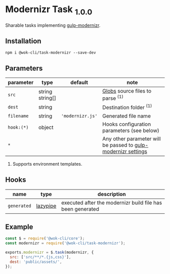 # Modernizr Task <sub>1.0.0<sub>

Sharable tasks implementing [gulp-modernizr](https://www.npmjs.com/package/gulp-modernizr).

## Installation

```
npm i @wok-cli/task-modernizr --save-dev
```

## Parameters

| parameter  | type               | default          | note                                                               |
| ---------- | ------------------ | ---------------- | ------------------------------------------------------------------ |
| `src`      | string<br>string[] |                  | [Globs][1] source files to parse <sup>(1)</sup>                    |
| `dest`     | string             |                  | Destination folder <sup>(1)</sup>                                  |
| `filename` | string             | `'modernizr.js'` | Generated file name                                                |
| `hook:(*)` | object             |                  | Hooks configuration parameters (see below)                         |
| `*`        |                    |                  | Any other parameter will be passed to [gulp-modernizr settings][2] |

1. Supports environment templates.

[1]: https://gulpjs.com/docs/en/api/concepts#globs
[2]: https://www.npmjs.com/package/gulp-modernizr#settings

## Hooks

| name        | type          | description                                                |
| ----------- | ------------- | ---------------------------------------------------------- |
| `generated` | [lazypipe][2] | executed after the modernizr build file has been generated |

[2]: https://github.com/OverZealous/lazypipe

## Example

```js
const $ = require('@wok-cli/core');
const modernizr = require('@wok-cli/task-modernizr');

exports.modernizr = $.task(modernizr, {
  src: ['src/**/*.{js,css}'],
  dest: 'public/assets/',
});
```
